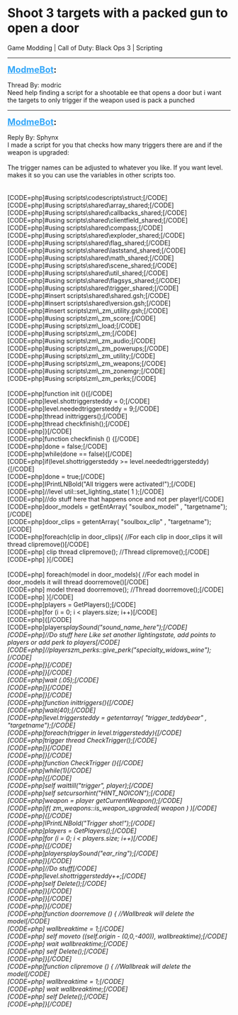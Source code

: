 # Shoot 3 targets with a packed gun to open a door
Game Modding | Call of Duty: Black Ops 3 | Scripting

---
<strong style="font-size: 1.4em;"><span style="text-decoration: underline;text-decoration-color: #34a7f9;"><span style="color:#34a7f9;">ModmeBot</span></span>:</strong>

<p>Thread By: modric<br />Need help finding a script for a shootable ee that opens a door but i want the targets to only trigger if the weapon used is pack a punched</p>

---
<strong style="font-size: 1.4em;"><span style="text-decoration: underline;text-decoration-color: #34a7f9;"><span style="color:#34a7f9;">ModmeBot</span></span>:</strong>

<p>Reply By: Sphynx<br />I made a script for you that checks how many triggers there are and if the weapon is upgraded:<br /><br />The trigger names can be adjusted to whatever you like. If you want level. makes it so you can use the variables in other scripts too.<br /><br /><br />[CODE=php]#using scripts\codescripts\struct;[/CODE]<br />[CODE=php]#using scripts\shared\array_shared;[/CODE]<br />[CODE=php]#using scripts\shared\callbacks_shared;[/CODE]<br />[CODE=php]#using scripts\shared\clientfield_shared;[/CODE]<br />[CODE=php]#using scripts\shared\compass;[/CODE]<br />[CODE=php]#using scripts\shared\exploder_shared;[/CODE]<br />[CODE=php]#using scripts\shared\flag_shared;[/CODE]<br />[CODE=php]#using scripts\shared\laststand_shared;[/CODE]<br />[CODE=php]#using scripts\shared\math_shared;[/CODE]<br />[CODE=php]#using scripts\shared\scene_shared;[/CODE]<br />[CODE=php]#using scripts\shared\util_shared;[/CODE]<br />[CODE=php]#using scripts\shared\flagsys_shared;[/CODE]<br />[CODE=php]#using scripts\shared\trigger_shared;[/CODE]<br />[CODE=php]#insert scripts\shared\shared.gsh;[/CODE]<br />[CODE=php]#insert scripts\shared\version.gsh;[/CODE]<br />[CODE=php]#insert scripts\zm\_zm_utility.gsh;[/CODE]<br />[CODE=php]#using scripts\zm\_zm_score;[/CODE]<br />[CODE=php]#using scripts\zm\_load;[/CODE]<br />[CODE=php]#using scripts\zm\_zm;[/CODE]<br />[CODE=php]#using scripts\zm\_zm_audio;[/CODE]<br />[CODE=php]#using scripts\zm\_zm_powerups;[/CODE]<br />[CODE=php]#using scripts\zm\_zm_utility;[/CODE]<br />[CODE=php]#using scripts\zm\_zm_weapons;[/CODE]<br />[CODE=php]#using scripts\zm\_zm_zonemgr;[/CODE]<br />[CODE=php]#using scripts\zm\_zm_perks;[/CODE]<br /><br />[CODE=php]function init (){[/CODE]<br />[CODE=php]level.shottriggersteddy = 0;[/CODE]<br />[CODE=php]level.neededtriggersteddy = 9;[/CODE]<br />[CODE=php]thread inittriggers();[/CODE]<br />[CODE=php]thread checkfinish();[/CODE]<br />[CODE=php]}[/CODE]<br />[CODE=php]function checkfinish () {[/CODE]<br />[CODE=php]done = false;[/CODE]<br />[CODE=php]while(done == false){[/CODE]<br />[CODE=php]if(level.shottriggersteddy &gt;= level.neededtriggersteddy){[/CODE]<br />[CODE=php]done = true;[/CODE]<br />[CODE=php]IPrintLNBold(&quot;All triggers were activated!&quot;);[/CODE]<br />[CODE=php]//level util::set_lighting_state( 1 );[/CODE]<br />[CODE=php]//do stuff here that happens once and not per player![/CODE]<br />[CODE=php]door_models = getEntArray( &quot;soulbox_model&quot; , &quot;targetname&quot;);[/CODE]<br />[CODE=php]door_clips = getentArray( &quot;soulbox_clip&quot; , &quot;targetname&quot;);[/CODE]<br />[CODE=php]foreach(clip in door_clips){ //For each clip in door_clips it will thread clipremove()[/CODE]<br />[CODE=php] clip thread clipremove(); //Thread clipremove();[/CODE]<br />[CODE=php] }[/CODE]<br /><br />[CODE=php] foreach(model in door_models){ //For each model in door_models it will thread doorremove()[/CODE]<br />[CODE=php] model thread doorremove(); //Thread doorremove();[/CODE]<br />[CODE=php] }[/CODE]<br />[CODE=php]players = GetPlayers();[/CODE]<br />[CODE=php]for (i = 0; i &lt; players.size; i++)[/CODE]<br />[CODE=php]{[/CODE]<br />[CODE=php]players<em>playSound(&quot;sound_name_here&quot;);[/CODE]<br />[CODE=php]//Do stuff here Like set another lightingstate, add points to players or add perk to players[/CODE]<br />[CODE=php]//players<em>zm_perks::give_perk(&quot;specialty_widows_wine&quot;);[/CODE]<br />[CODE=php]}[/CODE]<br />[CODE=php]}[/CODE]<br />[CODE=php]wait (.05);[/CODE]<br />[CODE=php]}[/CODE]<br />[CODE=php]}[/CODE]<br />[CODE=php]function inittriggers(){[/CODE]<br />[CODE=php]wait(40);[/CODE]<br />[CODE=php]level.triggersteddy = getentarray( &quot;trigger_teddybear&quot; , &quot;targetname&quot;);[/CODE]<br />[CODE=php]foreach(trigger in level.triggersteddy){[/CODE]<br />[CODE=php]trigger thread CheckTrigger();[/CODE]<br />[CODE=php]}[/CODE]<br />[CODE=php]}[/CODE]<br />[CODE=php]function CheckTrigger (){[/CODE]<br />[CODE=php]while(1)[/CODE]<br />[CODE=php]{[/CODE]<br />[CODE=php]self waittill(&quot;trigger&quot;, player);[/CODE]<br />[CODE=php]self setcursorhint(&quot;HINT_NOICON&quot;);[/CODE]<br />[CODE=php]weapon = player getCurrentWeapon();[/CODE]<br />[CODE=php]if( zm_weapons::is_weapon_upgraded( weapon ) )[/CODE]<br />[CODE=php]{[/CODE]<br />[CODE=php]IPrintLNBold(&quot;Trigger shot!&quot;);[/CODE]<br />[CODE=php]players = GetPlayers();[/CODE]<br />[CODE=php]for (i = 0; i &lt; players.size; i++)[/CODE]<br />[CODE=php]{[/CODE]<br />[CODE=php]players<em>playSound(&quot;ear_ring&quot;);[/CODE]<br />[CODE=php]}[/CODE]<br />[CODE=php]//Do stuff[/CODE]<br />[CODE=php]level.shottriggersteddy++;[/CODE]<br />[CODE=php]self Delete();[/CODE]<br />[CODE=php]}[/CODE]<br />[CODE=php]}[/CODE]<br />[CODE=php]}[/CODE]<br />[CODE=php]function doorremove () { //Wallbreak will delete the model[/CODE]<br />[CODE=php] wallbreaktime = 1;[/CODE]<br />[CODE=php] self moveto ((self.origin - (0,0,-400)), wallbreaktime);[/CODE]<br />[CODE=php] wait wallbreaktime;[/CODE]<br />[CODE=php] self Delete();[/CODE]<br />[CODE=php]}[/CODE]<br />[CODE=php]function clipremove () { //Wallbreak will delete the model[/CODE]<br />[CODE=php] wallbreaktime = 1;[/CODE]<br />[CODE=php] wait wallbreaktime;[/CODE]<br />[CODE=php] self Delete();[/CODE]<br />[CODE=php]}[/CODE]</em></em></em></p>
